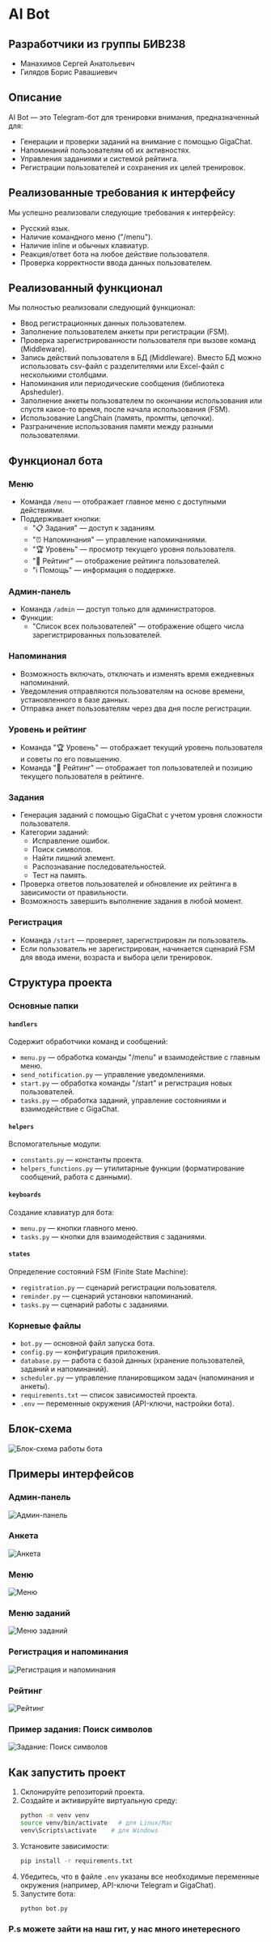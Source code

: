 # AI Bot

## Разработчики из группы БИВ238

- Манахимов Сергей Анатольевич
- Гилядов Борис Равашиевич

## Описание

AI Bot — это Telegram-бот для тренировки внимания, предназначенный для:

- Генерации и проверки заданий на внимание с помощью GigaChat.
- Напоминаний пользователям об их активностях.
- Управления заданиями и системой рейтинга.
- Регистрации пользователей и сохранения их целей тренировок.

## Реализованные требования к интерфейсу

Мы успешно реализовали следующие требования к интерфейсу:

- Русский язык.
- Наличие командного меню ("/menu").
- Наличие inline и обычных клавиатур.
- Реакция/ответ бота на любое действие пользователя.
- Проверка корректности ввода данных пользователем.

## Реализованный функционал

Мы полностью реализовали следующий функционал:

- Ввод регистрационных данных пользователем.
- Заполнение пользователем анкеты при регистрации (FSM).
- Проверка зарегистрированности пользователя при вызове команд (Middleware).
- Запись действий пользователя в БД (Middleware). Вместо БД можно использовать csv-файл с разделителями или Excel-файл с несколькими столбцами.
- Напоминания или периодические сообщения (библиотека Apsheduler).
- Заполнение анкеты пользователем по окончании использования или спустя какое-то время, после начала использования (FSM).
- Использование LangChain (память, промпты, цепочки).
- Разграничение использования памяти между разными пользователями.

## Функционал бота

### Меню

- Команда `/menu` — отображает главное меню с доступными действиями.
- Поддерживает кнопки:
  - "📋 Задания" — доступ к заданиям.
  - "⏰ Напоминания" — управление напоминаниями.
  - "🏆 Уровень" — просмотр текущего уровня пользователя.
  - "🏅 Рейтинг" — отображение рейтинга пользователей.
  - "ℹ️ Помощь" — информация о поддержке.

### Админ-панель

- Команда `/admin` — доступ только для администраторов.
- Функции:
  - "Список всех пользователей" — отображение общего числа зарегистрированных пользователей.

### Напоминания

- Возможность включать, отключать и изменять время ежедневных напоминаний.
- Уведомления отправляются пользователям на основе времени, установленного в базе данных.
- Отправка анкет пользователям через два дня после регистрации.

### Уровень и рейтинг

- Команда "🏆 Уровень" — отображает текущий уровень пользователя и советы по его повышению.
- Команда "🏅 Рейтинг" — отображает топ пользователей и позицию текущего пользователя в рейтинге.

### Задания

- Генерация заданий с помощью GigaChat с учетом уровня сложности пользователя.
- Категории заданий:
  - Исправление ошибок.
  - Поиск символов.
  - Найти лишний элемент.
  - Распознавание последовательностей.
  - Тест на память.
- Проверка ответов пользователей и обновление их рейтинга в зависимости от правильности.
- Возможность завершить выполнение задания в любой момент.

### Регистрация

- Команда `/start` — проверяет, зарегистрирован ли пользователь.
- Если пользователь не зарегистрирован, начинается сценарий FSM для ввода имени, возраста и выбора цели тренировок.

## Структура проекта

### Основные папки

#### `handlers`

Содержит обработчики команд и сообщений:

- `menu.py` — обработка команды "/menu" и взаимодействие с главным меню.
- `send_notification.py` — управление уведомлениями.
- `start.py` — обработка команды "/start" и регистрация новых пользователей.
- `tasks.py` — обработка заданий, управление состояниями и взаимодействие с GigaChat.

#### `helpers`

Вспомогательные модули:

- `constants.py` — константы проекта.
- `helpers_functions.py` — утилитарные функции (форматирование сообщений, работа с данными).

#### `keyboards`

Создание клавиатур для бота:

- `menu.py` — кнопки главного меню.
- `tasks.py` — кнопки для взаимодействия с заданиями.

#### `states`

Определение состояний FSM (Finite State Machine):

- `registration.py` — сценарий регистрации пользователя.
- `reminder.py` — сценарий установки напоминаний.
- `tasks.py` — сценарий работы с заданиями.

### Корневые файлы

- `bot.py` — основной файл запуска бота.
- `config.py` — конфигурация приложения.
- `database.py` — работа с базой данных (хранение пользователей, заданий и напоминаний).
- `scheduler.py` — управление планировщиком задач (напоминания и анкеты).
- `requirements.txt` — список зависимостей проекта.
- `.env` — переменные окружения (API-ключи, настройки бота).

## Блок-схема

![Блок-схема работы бота](photo/БлокаСхема.png)

## Примеры интерфейсов

### Админ-панель
![Админ-панель](photo/Админ.png)

### Анкета
![Анкета](photo/Анкета.png)

### Меню
![Меню](photo/Меню.png)

### Меню заданий
![Меню заданий](photo/Менюзаданий.png)

### Регистрация и напоминания
![Регистрация и напоминания](photo/Регистрацияинапоминания.png)

### Рейтинг
![Рейтинг](photo/Рейтинг.png)

### Пример задания: Поиск символов
![Задание: Поиск символов](photo/ЗаданиеПоискСимволов.png)

## Как запустить проект

1. Склонируйте репозиторий проекта.
2. Создайте и активируйте виртуальную среду:
   ```bash
   python -m venv venv
   source venv/bin/activate   # для Linux/Mac
   venv\Scripts\activate    # для Windows
   ```
3. Установите зависимости:
   ```bash
   pip install -r requirements.txt
   ```
4. Убедитесь, что в файле `.env` указаны все необходимые переменные окружения (например, API-ключи Telegram и GigaChat).
5. Запустите бота:
   ```bash
   python bot.py
   ```



### P.s можете зайти на наш гит, у нас много инетересного 
